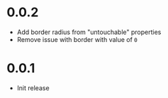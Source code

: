 # 0.0.2
* Add border radius from "untouchable" properties
* Remove issue with border with value of `0`

# 0.0.1
* Init release
